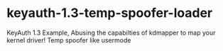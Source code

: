 # keyauth-1.3-temp-spoofer-loader
KeyAuth 1.3 Example, Abusing the capabilties of kdmapper to map your kernel driver! Temp spoofer like usermode
